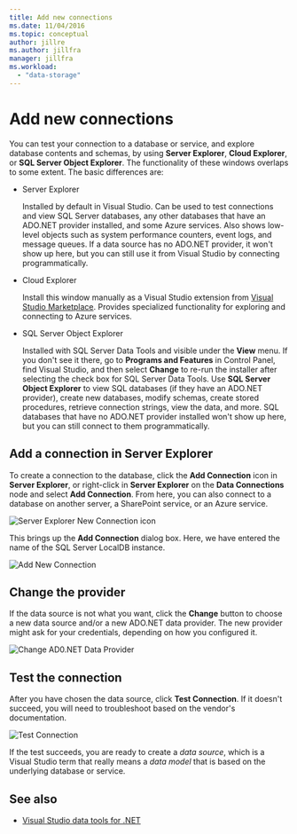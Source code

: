 ```yaml
---
title: Add new connections
ms.date: 11/04/2016
ms.topic: conceptual
author: jillre
ms.author: jillfra
manager: jillfra
ms.workload:
  - "data-storage"
---
```

# Add new connections

You can test your connection to a database or service, and explore database contents and schemas, by using **Server Explorer**, **Cloud Explorer**, or **SQL Server Object Explorer**. The functionality of these windows overlaps to some extent. The basic differences are:

- Server Explorer

   Installed by default in Visual Studio. Can be used to test connections and view SQL Server databases, any other databases that have an ADO.NET provider installed, and some Azure services. Also shows low-level objects such as system performance counters, event logs, and message queues. If a data source has no ADO.NET provider, it won't show up here, but you can still use it from Visual Studio by connecting programmatically.

- Cloud Explorer

   Install this window manually as a Visual Studio extension from [Visual Studio Marketplace](https://marketplace.visualstudio.com/items?itemName=ms-azuretools.CloudExplorerForVS). Provides specialized functionality for exploring and connecting to Azure services.

- SQL Server Object Explorer

   Installed with SQL Server Data Tools and visible under the **View** menu. If you don't see it there, go to **Programs and Features** in Control Panel, find Visual Studio, and then select **Change** to re-run the installer after selecting the check box for SQL Server Data Tools. Use **SQL Server Object Explorer** to view SQL databases (if they have an ADO.NET provider), create new databases, modify schemas, create stored procedures, retrieve connection strings, view the data, and more. SQL databases that have no ADO.NET provider installed won't show up here, but you can still connect to them programmatically.

## Add a connection in Server Explorer

To create a connection to the database, click the **Add Connection** icon in **Server Explorer**, or right-click in **Server Explorer** on the **Data Connections** node and select **Add Connection**. From here, you can also connect to a database on another server, a SharePoint service, or an Azure service.

![Server Explorer New Connection icon](../data-tools/media/raddata-server-explorer-new-connection-icon.png)

This brings up the **Add Connection** dialog box. Here, we have entered the name of the SQL Server LocalDB instance.

![Add New Connection](../data-tools/media/raddata-add-new-connection-dialog.png)

## Change the provider

If the data source is not what you want, click the **Change** button to choose a new data source and/or a new ADO.NET data provider. The new provider might ask for your credentials, depending on how you configured it.

![Change AD0.NET Data Provider](../data-tools/media/raddata-change-ad0.net-data-provider.png)

## Test the connection

After you have chosen the data source, click **Test Connection**. If it doesn't succeed, you will need to troubleshoot based on the vendor's documentation.

![Test Connection](../data-tools/media/raddata-test-connection.png)

If the test succeeds, you are ready to create a *data source*, which is a Visual Studio term that really means a *data model* that is based on the underlying database or service.

## See also

- [Visual Studio data tools for .NET](../data-tools/visual-studio-data-tools-for-dotnet.md)
